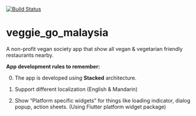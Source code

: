 [![Build Status](https://travis-ci.com/alvindrakes/veggie_go_malaysia.svg?branch=master)](https://travis-ci.com/alvindrakes/veggie_go_malaysia)

# veggie_go_malaysia

A non-profit vegan society app that show all vegan & vegetarian friendly restaurants nearby.

**App development rules to remember:**

0. The app is developed using **Stacked** architecture.

1. Support different localization (English & Mandarin)

2. Show “Platform specific widgets” for things like loading indicator, dialog popup, action sheets. (Using Flutter platform widget package)
